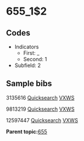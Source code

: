 # 655\_1$2

## Codes

-   Indicators
    -   First: \_
    -   Second: 1
-   Subfield: 2

## Sample bibs

3135616 [Quicksearch](https://search.library.yale.edu/catalog/3135616) [VXWS](http://prodorbis.library.yale.edu:7014/vxws/GetHoldingsService?bibId=3135616)

9813219 [Quicksearch](https://search.library.yale.edu/catalog/9813219) [VXWS](http://prodorbis.library.yale.edu:7014/vxws/GetHoldingsService?bibId=9813219)

12597447 [Quicksearch](https://search.library.yale.edu/catalog/12597447) [VXWS](http://prodorbis.library.yale.edu:7014/vxws/GetHoldingsService?bibId=12597447)

**Parent topic:**[655](../../tags/655/655.md)

